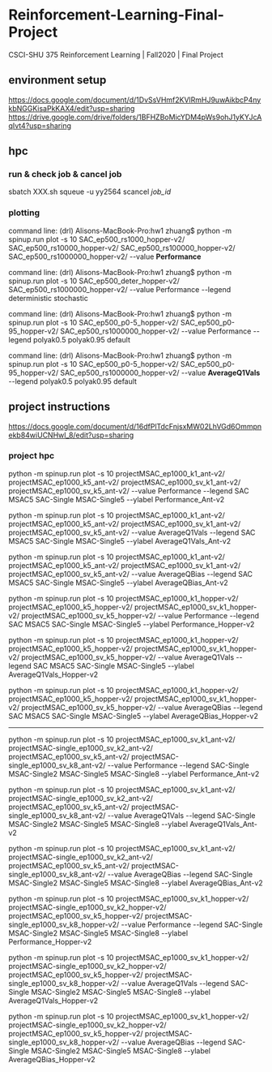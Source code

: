 # Reinforcement-Learning-Final-Project

CSCI-SHU 375 Reinforcement Learning | Fall2020 | Final Project

## environment setup

https://docs.google.com/document/d/1DvSsVHmf2KVlRmHJ9uwAikbcP4nykbNGGKisaPkKAX4/edit?usp=sharing
https://drive.google.com/drive/folders/1BFHZBoMicYDM4pWs9ohJ1yKYJcAqIvt4?usp=sharing

## hpc

### run & check job & cancel job

sbatch XXX.sh
squeue -u yy2564
scancel _job_id_

### plotting

command line: (drl) Alisons-MacBook-Pro:hw1 zhuang$ python -m spinup.run plot -s 10 SAC_ep500_rs1000_hopper-v2/ SAC_ep500_rs10000_hopper-v2/ SAC_ep500_rs100000_hopper-v2/ SAC_ep500_rs1000000_hopper-v2/ --value **Performance**

command line: (drl) Alisons-MacBook-Pro:hw1 zhuang$ python -m spinup.run plot -s 10 SAC_ep500_deter_hopper-v2/ SAC_ep500_rs1000000_hopper-v2/ --value Performance --legend deterministic stochastic

command line: (drl) Alisons-MacBook-Pro:hw1 zhuang$ python -m spinup.run plot -s 10 SAC_ep500_p0-5_hopper-v2/ SAC_ep500_p0-95_hopper-v2/ SAC_ep500_rs1000000_hopper-v2/ --value Performance --legend polyak0.5 polyak0.95 default

command line: (drl) Alisons-MacBook-Pro:hw1 zhuang$ python -m spinup.run plot -s 10 SAC_ep500_p0-5_hopper-v2/ SAC_ep500_p0-95_hopper-v2/ SAC_ep500_rs1000000_hopper-v2/ --value **AverageQ1Vals** --legend polyak0.5 polyak0.95 default

## project instructions

https://docs.google.com/document/d/16dfPlTdcFnjsxMW02LhVGd6Ommpnekb84wiUCNHwl_8/edit?usp=sharing

### project hpc

python -m spinup.run plot -s 10 projectMSAC_ep1000_k1_ant-v2/ projectMSAC_ep1000_k5_ant-v2/ projectMSAC_ep1000_sv_k1_ant-v2/ projectMSAC_ep1000_sv_k5_ant-v2/ --value Performance --legend SAC MSAC5 SAC-Single MSAC-Single5 --ylabel Performance_Ant-v2

python -m spinup.run plot -s 10 projectMSAC_ep1000_k1_ant-v2/ projectMSAC_ep1000_k5_ant-v2/ projectMSAC_ep1000_sv_k1_ant-v2/ projectMSAC_ep1000_sv_k5_ant-v2/ --value AverageQ1Vals --legend SAC MSAC5 SAC-Single MSAC-Single5 --ylabel AverageQ1Vals_Ant-v2

python -m spinup.run plot -s 10 projectMSAC_ep1000_k1_ant-v2/ projectMSAC_ep1000_k5_ant-v2/ projectMSAC_ep1000_sv_k1_ant-v2/ projectMSAC_ep1000_sv_k5_ant-v2/ --value AverageQBias --legend SAC MSAC5 SAC-Single MSAC-Single5 --ylabel AverageQBias_Ant-v2

python -m spinup.run plot -s 10 projectMSAC_ep1000_k1_hopper-v2/ projectMSAC_ep1000_k5_hopper-v2/ projectMSAC_ep1000_sv_k1_hopper-v2/ projectMSAC_ep1000_sv_k5_hopper-v2/ --value Performance --legend SAC MSAC5 SAC-Single MSAC-Single5 --ylabel Performance_Hopper-v2

python -m spinup.run plot -s 10 projectMSAC_ep1000_k1_hopper-v2/ projectMSAC_ep1000_k5_hopper-v2/ projectMSAC_ep1000_sv_k1_hopper-v2/ projectMSAC_ep1000_sv_k5_hopper-v2/ --value AverageQ1Vals --legend SAC MSAC5 SAC-Single MSAC-Single5 --ylabel AverageQ1Vals_Hopper-v2

python -m spinup.run plot -s 10 projectMSAC_ep1000_k1_hopper-v2/ projectMSAC_ep1000_k5_hopper-v2/ projectMSAC_ep1000_sv_k1_hopper-v2/ projectMSAC_ep1000_sv_k5_hopper-v2/ --value AverageQBias --legend SAC MSAC5 SAC-Single MSAC-Single5 --ylabel AverageQBias_Hopper-v2

---

python -m spinup.run plot -s 10 projectMSAC_ep1000_sv_k1_ant-v2/ projectMSAC-single_ep1000_sv_k2_ant-v2/ projectMSAC_ep1000_sv_k5_ant-v2/ projectMSAC-single_ep1000_sv_k8_ant-v2/ --value Performance --legend SAC-Single MSAC-Single2 MSAC-Single5 MSAC-Single8 --ylabel Performance_Ant-v2

python -m spinup.run plot -s 10 projectMSAC_ep1000_sv_k1_ant-v2/ projectMSAC-single_ep1000_sv_k2_ant-v2/ projectMSAC_ep1000_sv_k5_ant-v2/ projectMSAC-single_ep1000_sv_k8_ant-v2/ --value AverageQ1Vals --legend SAC-Single MSAC-Single2 MSAC-Single5 MSAC-Single8 --ylabel AverageQ1Vals_Ant-v2

python -m spinup.run plot -s 10 projectMSAC_ep1000_sv_k1_ant-v2/ projectMSAC-single_ep1000_sv_k2_ant-v2/ projectMSAC_ep1000_sv_k5_ant-v2/ projectMSAC-single_ep1000_sv_k8_ant-v2/ --value AverageQBias --legend SAC-Single MSAC-Single2 MSAC-Single5 MSAC-Single8 --ylabel AverageQBias_Ant-v2

python -m spinup.run plot -s 10 projectMSAC_ep1000_sv_k1_hopper-v2/ projectMSAC-single_ep1000_sv_k2_hopper-v2/ projectMSAC_ep1000_sv_k5_hopper-v2/ projectMSAC-single_ep1000_sv_k8_hopper-v2/ --value Performance --legend SAC-Single MSAC-Single2 MSAC-Single5 MSAC-Single8 --ylabel Performance_Hopper-v2

python -m spinup.run plot -s 10 projectMSAC_ep1000_sv_k1_hopper-v2/ projectMSAC-single_ep1000_sv_k2_hopper-v2/ projectMSAC_ep1000_sv_k5_hopper-v2/ projectMSAC-single_ep1000_sv_k8_hopper-v2/ --value AverageQ1Vals --legend SAC-Single MSAC-Single2 MSAC-Single5 MSAC-Single8 --ylabel AverageQ1Vals_Hopper-v2

python -m spinup.run plot -s 10 projectMSAC_ep1000_sv_k1_hopper-v2/ projectMSAC-single_ep1000_sv_k2_hopper-v2/ projectMSAC_ep1000_sv_k5_hopper-v2/ projectMSAC-single_ep1000_sv_k8_hopper-v2/ --value AverageQBias --legend SAC-Single MSAC-Single2 MSAC-Single5 MSAC-Single8 --ylabel AverageQBias_Hopper-v2
